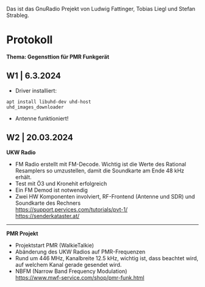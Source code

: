 Das ist das GnuRadio Prejekt von Ludwig Fattinger, Tobias Liegl und Stefan Strableg.

# Protokoll

__Thema: Gegensttion für PMR Funkgerät__

## W1 | 6.3.2024

* Driver installiert:

```
apt install libuhd-dev uhd-host
uhd_images_downloader
```

* Antenne funktioniert! 

## W2 | 20.03.2024
__UKW Radio__
- FM Radio erstellt mit FM-Decode. Wichtig ist
die Werte des Rational Resamplers so umzustellen, damit die Soundkarte am Ende 
48 kHz erhält. 
- Test mit Ö3 und Kronehit erfolgreich
- Ein FM Demod ist notwendig
- Zwei HW Komponenten involviert, RF-Frontend (Antenne und SDR) und Soundkarte des Rechners  
https://support.pervices.com/tutorials/pvt-1/  
https://senderkataster.at/
----
__PMR Projekt__
- Projektstart PMR (WalkieTalkie)
- Abänderung des UKW Radios auf PMR-Frequenzen
- Rund um 446 MHz, Kanalbreite 12.5 kHz, wichtig ist, dass beachtet wird, auf welchem Kanal gerade gesendet wird. 
- NBFM (Narrow Band Frequency Modulation)  
https://www.mwf-service.com/shop/pmr-funk.html
